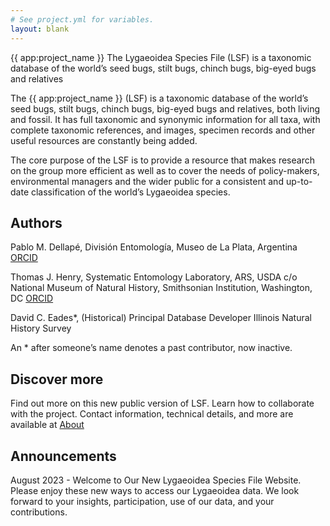 ```yaml
---
# See project.yml for variables.
layout: blank
---
```


<div class="bg-base-foreground">
  <ImageCarrousel>
    <div class="flex flex-col justify-center items-center w-full h-full bg-black bg-opacity-25 gap-4">
      <span class="text-4xl font-medium text-white">{{ app:project_name }}</span>
      <span class="text-xl text-white">The Lygaeoidea Species File (LSF) is a taxonomic database of the world’s seed bugs, stilt bugs, chinch bugs, big-eyed bugs and relatives</span>
      <div class="p-4 bg-black bg-opacity-25 w-full max-w-lg box-border">
        <AutocompleteOtu
          autofocus
          class="w-full"
          placeholder="Search by taxon name..."
        />
      </div>
    </div>
  </ImageCarrousel>
  <div class="container mx-auto pb-10">
    <SectionData/>

The {{ app:project_name }} (LSF) is a taxonomic database of the world’s seed bugs, stilt bugs, chinch bugs, big-eyed bugs and relatives, both living and fossil. It has full taxonomic and synonymic information for all taxa, with complete taxonomic references, and images, specimen records and other useful resources are constantly being added.

The core purpose of the LSF is to provide a resource that makes research on the group more efficient as well as to cover the needs of policy-makers, environmental managers and the wider public for a consistent and up-to-date classification of the world’s Lygaeoidea species.

## Authors

Pablo M. Dellapé, División Entomología, Museo de La Plata, Argentina [ORCID](https://orcid.org/0000-0002-6914-1026)

Thomas J. Henry, Systematic Entomology Laboratory, ARS, USDA c/o National Museum of Natural History, Smithsonian Institution, Washington, DC [ORCID](https://orcid.org/0000-0002-0653-7728)

David C. Eades\*, (Historical) Principal Database Developer Illinois Natural History Survey

An \* after someone’s name denotes a past contributor, now inactive.

## Discover more

Find out more on this new public version of LSF. Learn how to collaborate with the project. Contact information, technical details, and more are available at [About](about)

## Announcements

August 2023 - Welcome to Our New Lygaeoidea Species File Website. Please enjoy these new ways to access our Lygaeoidea data. We look forward to your insights, participation, use of our data, and your contributions.

  </div>
</div>

<script setup>
import ImageCarrousel from './components/ImageCarrousel.vue'
import SectionData from './components/Section/SectionData.vue'
</script>
